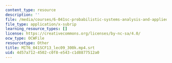 ```yaml
---
content_type: resource
description: ''
file: /media/courses/6-041sc-probabilistic-systems-analysis-and-applied-probability-fall-2013/4d57a7124502c0f8e543c1d8877512a0_MIT6_041SCF13_lec09_300k.mp4.srt
file_type: application/x-subrip
learning_resource_types: []
license: https://creativecommons.org/licenses/by-nc-sa/4.0/
ocw_type: OCWFile
resourcetype: Other
title: MIT6_041SCF13_lec09_300k.mp4.srt
uid: 4d57a712-4502-c0f8-e543-c1d8877512a0
---
```


